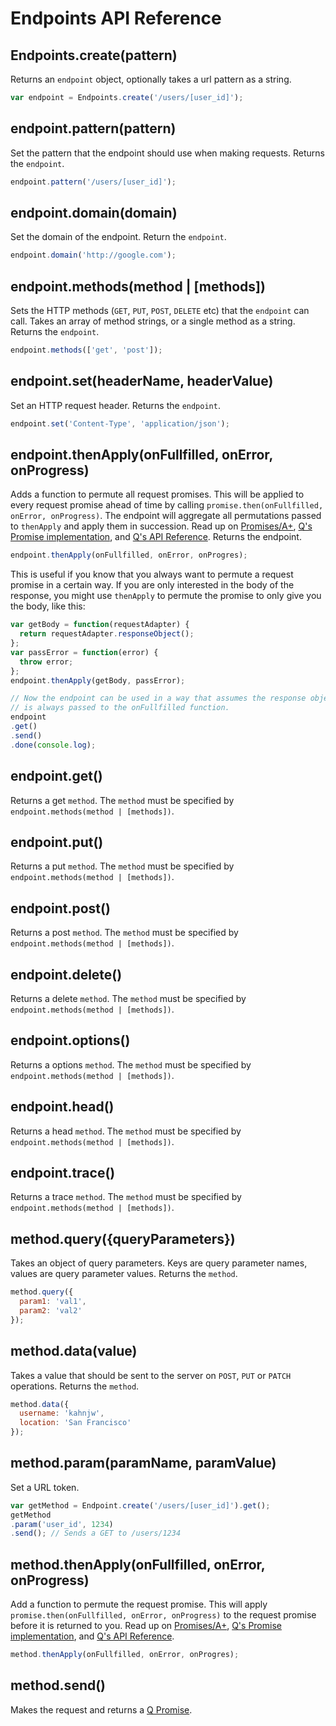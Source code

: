# Endpoints API Reference

## Endpoints.create(pattern)

Returns an `endpoint` object, optionally takes a url pattern as a string.

```javascript
var endpoint = Endpoints.create('/users/[user_id]');
```

## endpoint.pattern(pattern)

Set the pattern that the endpoint should use when making requests. Returns the `endpoint`.

```javascript
endpoint.pattern('/users/[user_id]');
```

## endpoint.domain(domain)

Set the domain of the endpoint. Return the `endpoint`.

```javascript
endpoint.domain('http://google.com');
```

## endpoint.methods(method | [methods])

Sets the HTTP methods (`GET`, `PUT`, `POST`, `DELETE` etc) that the `endpoint` can call. Takes an array of method strings, or a single method as a string. Returns the `endpoint`.

```javascript
endpoint.methods(['get', 'post']);
```

## endpoint.set(headerName, headerValue)

Set an HTTP request header. Returns the `endpoint`.

```javascript
endpoint.set('Content-Type', 'application/json');
```

## endpoint.thenApply(onFullfilled, onError, onProgress)

Adds a function to permute all request promises. This will be applied to every
request promise ahead of time by calling
`promise.then(onFullfilled, onError, onProgress)`. The endpoint will aggregate
all permutations passed to `thenApply` and apply them in succession. Read up on
[Promises/A+](http://promises-aplus.github.io/promises-spec/),
[Q's Promise implementation](https://github.com/kriskowal/q), and
[Q's API Reference](https://github.com/kriskowal/q/wiki/API-Reference).
Returns the endpoint.

```javascript
endpoint.thenApply(onFullfilled, onError, onProgres);
```

This is useful if you know that you always want to permute a request promise in a
certain way. If you are only interested in the body of the response, you might
use `thenApply` to permute the promise to only give you the body, like this:

```javascript
var getBody = function(requestAdapter) {
  return requestAdapter.responseObject();
};
var passError = function(error) {
  throw error;
};
endpoint.thenApply(getBody, passError);

// Now the endpoint can be used in a way that assumes the response object
// is always passed to the onFullfilled function.
endpoint
.get()
.send()
.done(console.log);
```

## endpoint.get()

Returns a get `method`. The `method` must be specified by `endpoint.methods(method | [methods])`.

## endpoint.put()

Returns a put `method`. The `method` must be specified by `endpoint.methods(method | [methods])`.

## endpoint.post()

Returns a post `method`. The `method` must be specified by `endpoint.methods(method | [methods])`.

## endpoint.delete()

Returns a delete `method`. The `method` must be specified by `endpoint.methods(method | [methods])`.

## endpoint.options()

Returns a options `method`. The `method` must be specified by `endpoint.methods(method | [methods])`.

## endpoint.head()

Returns a head `method`. The `method` must be specified by `endpoint.methods(method | [methods])`.

## endpoint.trace()

Returns a trace `method`. The `method` must be specified by `endpoint.methods(method | [methods])`.

## method.query({queryParameters})

Takes an object of query parameters. Keys are query parameter names, values are query parameter values. Returns the `method`.

```javascript
method.query({
  param1: 'val1',
  param2: 'val2'
});
```

## method.data(value)

Takes a value that should be sent to the server on `POST`, `PUT` or `PATCH` operations. Returns the `method`.

```javascript
method.data({
  username: 'kahnjw',
  location: 'San Francisco'
});
```

## method.param(paramName, paramValue)

Set a URL token.

```javascript
var getMethod = Endpoint.create('/users/[user_id]').get();
getMethod
.param('user_id', 1234)
.send(); // Sends a GET to /users/1234
```

## method.thenApply(onFullfilled, onError, onProgress)

Add a function to permute the request promise. This will apply `promise.then(onFullfilled, onError, onProgress)` to the request promise before it is returned to you. Read up on [Promises/A+](http://promises-aplus.github.io/promises-spec/), [Q's Promise implementation](https://github.com/kriskowal/q), and [Q's API Reference](https://github.com/kriskowal/q/wiki/API-Reference).

```javascript
method.thenApply(onFullfilled, onError, onProgres);
```

## method.send()

Makes the request and returns a [Q Promise](https://github.com/kriskowal/q).
